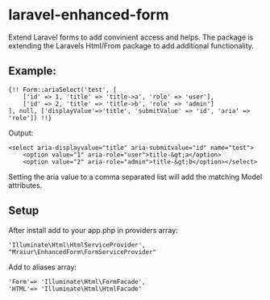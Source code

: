 # laravel-enhanced-form
Extend Laravel forms to add convinient access and helps.
The package is extending the Laravels Html/From package to add additional functionality.


## Example:

```
{!! Form::ariaSelect('test', [
    ['id' => 1, 'title' => 'title->a', 'role' => 'user'],
    ['id' => 2, 'title' => 'title->b', 'role' => 'admin']
], null, ['displayValue'=>'title', 'submitValue' => 'id', 'aria' => 'role']) !!}

```
Output:
```
<select aria-displayvalue="title" aria-submitvalue="id" name="test">
    <option value="1" aria-role="user">title-&gt;a</option>
    <option value="2" aria-role="admin">title-&gt;b</option></select>
```

Setting the aria value to a comma separated list will add the matching Model attributes.

##  Setup
After install add to your app.php in providers array:

```
'Illuminate\Html\HtmlServiceProvider',
"Mraiur\EnhancedForm\FormServiceProvider"
```

Add to aliases array:

```
'Form'=> 'Illuminate\Html\FormFacade', 
'HTML'=> 'Illuminate\Html\HtmlFacade'
```
